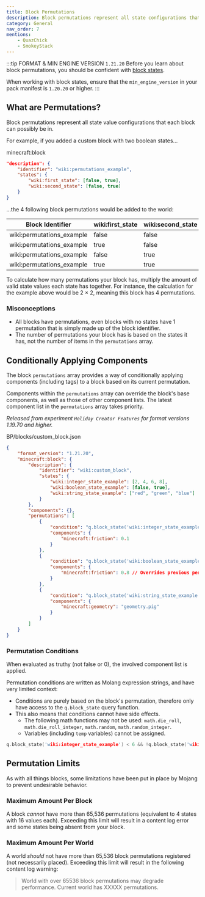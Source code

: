 ```yaml
---
title: Block Permutations
description: Block permutations represent all state configurations that blocks can possibly be in.
category: General
nav_order: 7
mentions:
    - QuazChick
    - SmokeyStack
---
```


:::tip FORMAT & MIN ENGINE VERSION `1.21.20`
Before you learn about block permutations, you should be confident with [block states](/blocks/block-states).

When working with block states, ensure that the `min_engine_version` in your pack manifest is `1.20.20` or higher.
:::

## What are Permutations?

Block permutations represent all state value configurations that each block can possibly be in.

For example, if you added a custom block with two boolean states…

<CodeHeader>minecraft:block</CodeHeader>

```json
"description": {
    "identifier": "wiki:permutations_example",
    "states": {
        "wiki:first_state": [false, true],
        "wiki:second_state": [false, true]
    }
}
```

…the 4 following block permutations would be added to the world:

| Block Identifier          | wiki:first_state | wiki:second_state |
| ------------------------- | ---------------- | ----------------- |
| wiki:permutations_example | false            | false             |
| wiki:permutations_example | true             | false             |
| wiki:permutations_example | false            | true              |
| wiki:permutations_example | true             | true              |

To calculate how many permutations your block has, multiply the amount of valid state values each state has together.
For instance, the calculation for the example above would be 2 &times; 2, meaning this block has 4 permutations.

### Misconceptions

-   All blocks have permutations, even blocks with no states have 1 permutation that is simply made up of the block identifier.
-   The number of permutations your block has is based on the states it has, not the number of items in the `permutations` array.

## Conditionally Applying Components

The block `permutations` array provides a way of conditionally applying components (including tags) to a block based on its current permutation.

Components within the `permutations` array can override the block's base components, as well as those of other component lists. The latest component list in the `permutations` array takes priority.

_Released from experiment `Holiday Creator Features` for format versions 1.19.70 and higher._

<CodeHeader>BP/blocks/custom_block.json</CodeHeader>

```json
{
    "format_version": "1.21.20",
    "minecraft:block": {
        "description": {
            "identifier": "wiki:custom_block",
            "states": {
                "wiki:integer_state_example": [2, 4, 6, 8],
                "wiki:boolean_state_example": [false, true],
                "wiki:string_state_example": ["red", "green", "blue"]
            }
        },
        "components": {},
        "permutations": [
            {
                "condition": "q.block_state('wiki:integer_state_example') == 2",
                "components": {
                    "minecraft:friction": 0.1
                }
            },
            {
                "condition": "q.block_state('wiki:boolean_state_example')",
                "components": {
                    "minecraft:friction": 0.8 // Overrides previous permutation
                }
            },
            {
                "condition": "q.block_state('wiki:string_state_example') == 'red' && !q.block_state('wiki:boolean_state_example')",
                "components": {
                    "minecraft:geometry": "geometry.pig"
                }
            }
        ]
    }
}
```

### Permutation Conditions

When evaluated as truthy (not false or 0), the involved component list is applied.

Permutation conditions are written as Molang expression strings, and have very limited context:

-   Conditions are purely based on the block's permutation, therefore only have access to the `q.block_state` query function.
-   This also means that conditions cannot have side effects.
    -   The following math functions may not be used: `math.die_roll`, `math.die_roll_integer`, `math.random`, `math.random_integer`.
    -   Variables (including `temp` variables) cannot be assigned.

```c
q.block_state('wiki:integer_state_example') < 6 && !q.block_state('wiki:boolean_state_example')
```

## Permutation Limits

As with all things blocks, some limitations have been put in place by Mojang to prevent undesirable behavior.

### Maximum Amount Per Block

A block _cannot_ have more than 65,536 permutations (equivalent to 4 states with 16 values each).
Exceeding this limit will result in a content log error and some states being absent from your block.

### Maximum Amount Per World

A world _should_ not have more than 65,536 block permutations registered (not necessarily placed).
Exceeding this limit will result in the following content log warning:

> World with over 65536 block permutations may degrade performance. Current world has XXXXX permutations.
